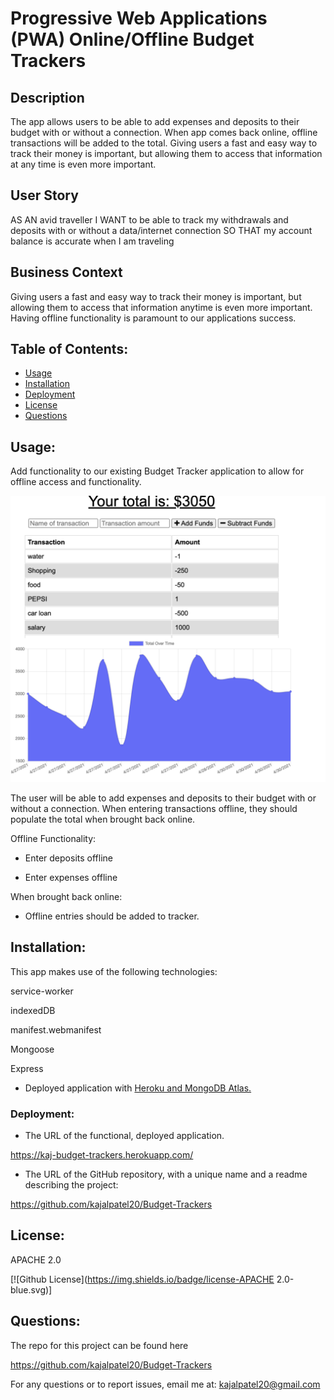 # Progressive Web Applications (PWA) Online/Offline Budget Trackers


## Description
The app allows users to be able to add expenses and deposits to their budget with or without a connection. When app comes back online, offline transactions will be added to the total. Giving users a fast and easy way to track their money is important, but allowing them to access that information at any time is even more important.
## User Story
AS AN avid traveller I WANT to be able to track my withdrawals and deposits with or without a data/internet connection SO THAT my account balance is accurate when I am traveling

## Business Context
Giving users a fast and easy way to track their money is important, but allowing them to access that information anytime is even more important. Having offline functionality is paramount to our applications success.

## Table of Contents:

* [Usage](#usage)
* [Installation](#installation)
* [Deployment](deployment)
* [License](#license)
* [Questions](questions)

## Usage:

Add functionality to our existing Budget Tracker application to allow for offline access and functionality.

![Budget-Tracker](./public/images/budget-tracker.png)

The user will be able to add expenses and deposits to their budget with or without a connection. When entering transactions offline, they should populate the total when brought back online.

Offline Functionality:

  * Enter deposits offline

  * Enter expenses offline

When brought back online:

  * Offline entries should be added to tracker.

  ## Installation:

This app makes use of the following technologies:

service-worker

indexedDB

manifest.webmanifest

Mongoose

Express

* Deployed application with [Heroku and MongoDB Atlas.](../04-Important/MongoAtlas-Deploy.md)


### Deployment: 


* The URL of the functional, deployed application.

https://kaj-budget-trackers.herokuapp.com/

* The URL of the GitHub repository, with a unique name and a readme describing the project: 

https://github.com/kajalpatel20/Budget-Trackers

## License:
 APACHE 2.0

  [![Github License](https://img.shields.io/badge/license-APACHE 2.0-blue.svg)]
## Questions:

The repo for this project can be found here

https://github.com/kajalpatel20/Budget-Trackers

For any questions or to report issues, email me at: kajalpatel20@gmail.com



